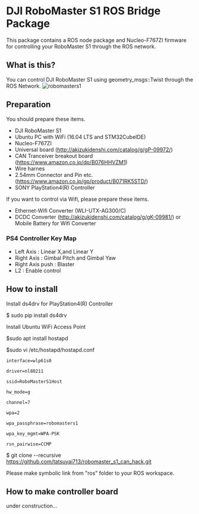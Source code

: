 # DJI RoboMaster S1 ROS Bridge Package

This package contains a ROS node package and Nucleo-F767ZI firmware for controlling your RoboMaster S1 through the ROS network.

## What is this?
You can control DJI RoboMaster S1 using geometry_msgs::Twist through the ROS Network.
![robomasters1](https://user-images.githubusercontent.com/34103899/65610530-75044200-dfec-11e9-9dfc-d46c963ab85a.JPG)

## Preparation
You should prepare these items.
- DJI RoboMaster S1
- Ubuntu PC with WiFi (16.04 LTS and STM32CubeIDE)
- Nucleo-F767ZI
- Universal board (http://akizukidenshi.com/catalog/g/gP-09972/)
- CAN Tranceiver breakout board (https://www.amazon.co.jp/dp/B076HHVZM1) 
- Wire harnes
- 2.54mm Connector and Pin etc. (https://www.amazon.co.jp/gp/product/B071RK5STD/)
- SONY PlayStation4(R) Controller

If you want to control via Wifi, please prepare these items.
- Ethernet-Wifi Converter (WLI-UTX-AG300/C)
- DCDC Converter (http://akizukidenshi.com/catalog/g/gK-09981/) or Mobile Battery for Wifi Converter

### PS4 Controller Key Map
 - Left Axis : Linear X,and Linear Y
 - Right Axis : Gimbal Pitch and Gimbal Yaw
 - Right Axis push : Blaster
 - L2 : Enable control

## How to install
Install ds4drv for PlayStation4(R) Controller

$ sudo pip install ds4drv

Install Ubuntu WiFi Access Point

$sudo apt install hostapd

$sudo vi /etc/hostapd/hostapd.conf

`interface=wlp61s0`

`driver=nl80211`

`ssid=RoboMasterS1Host`

`hw_mode=g`

`channel=7`

`wpa=2`

`wpa_passphrase=robomasters1`

`wpa_key_mgmt=WPA-PSK`

`rsn_pairwise=CCMP`

$ git clone --recursive https://github.com/tatsuyai713/robomaster_s1_can_hack.git

Please make symbolic link from "ros" folder to your ROS workspace.

## How to make controller board
under construction...
